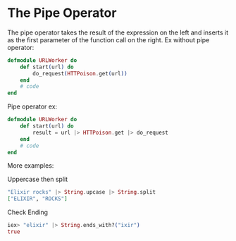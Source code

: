 The Pipe Operator
===

The pipe operator takes the result of the expression on the left and inserts it as the first parameter of the function call on the right.
Ex without pipe operator:
```Elixir
defmodule URLWorker do
    def start(url) do
        do_request(HTTPoison.get(url))
    end
    # code
end
```
Pipe operator ex:
```Elixir
defmodule URLWorker do
    def start(url) do
        result = url |> HTTPoison.get |> do_request
    end
    # code
end
```

More examples:

Uppercase then split
```Elixir 
"Elixir rocks" |> String.upcase |> String.split
["ELIXIR", "ROCKS"]
```
Check Ending
```Elixir
iex> "elixir" |> String.ends_with?("ixir")
true
```